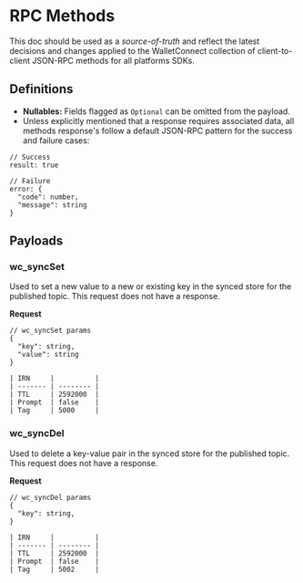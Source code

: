 # RPC Methods

This doc should be used as a _source-of-truth_ and reflect the latest decisions and changes applied to the WalletConnect collection of client-to-client JSON-RPC methods for all platforms SDKs.

## Definitions

- **Nullables:** Fields flagged as `Optional` can be omitted from the payload.
- Unless explicitly mentioned that a response requires associated data, all methods response's follow a default JSON-RPC pattern for the success and failure cases:

```jsonc
// Success
result: true

// Failure
error: {
  "code": number,
  "message": string
}
```

## Payloads

### wc_syncSet

Used to set a new value to a new or existing key in the synced store for the published topic. This request does not have a response.

**Request**

```jsonc
// wc_syncSet params
{
  "key": string,
  "value": string
}

| IRN     |          |
| ------- | -------- |
| TTL     | 2592000  |
| Prompt  | false    |
| Tag     | 5000     |

```

### wc_syncDel

Used to delete a key-value pair in the synced store for the published topic. This request does not have a response.

**Request**

```jsonc
// wc_syncDel params
{
  "key": string,
}

| IRN     |          |
| ------- | -------- |
| TTL     | 2592000  |
| Prompt  | false    |
| Tag     | 5002     |

```
